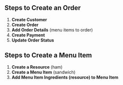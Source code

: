 ## Steps to Create an Order

1. **Create Customer**
2. **Create Order** 
3. **Add Order Details** (menu items to order)
4. **Create Payment**
5. **Update Order Status**

## Steps to Create a Menu Item
1. **Create a Resource** (ham)
2. **Create a Menu Item** (sandwich)
3. **Add Menu Item Ingredients (resource) to Menu Item**